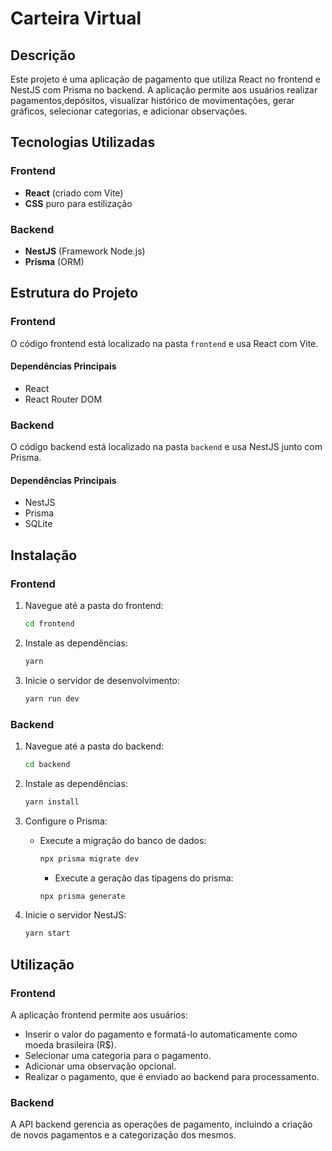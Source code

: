 # Carteira Virtual

## Descrição

Este projeto é uma aplicação de pagamento que utiliza React no frontend e NestJS com Prisma no backend. A aplicação permite aos usuários realizar pagamentos,depósitos, visualizar histórico de movimentações, gerar gráficos, selecionar categorias, e adicionar observações.

## Tecnologias Utilizadas

### Frontend

- **React** (criado com Vite)
- **CSS** puro para estilização

### Backend

- **NestJS** (Framework Node.js)
- **Prisma** (ORM)

## Estrutura do Projeto

### Frontend

O código frontend está localizado na pasta `frontend` e usa React com Vite.

#### Dependências Principais

- React
- React Router DOM

### Backend

O código backend está localizado na pasta `backend` e usa NestJS junto com Prisma.

#### Dependências Principais

- NestJS
- Prisma
- SQLite

## Instalação

### Frontend

1. Navegue até a pasta do frontend:
    ```sh
    cd frontend
    ```

2. Instale as dependências:
    ```sh
    yarn
    ```

3. Inicie o servidor de desenvolvimento:
    ```sh
    yarn run dev
    ```

### Backend

1. Navegue até a pasta do backend:
    ```sh
    cd backend
    ```

2. Instale as dependências:
    ```sh
    yarn install
    ```

3. Configure o Prisma:

    - Execute a migração do banco de dados:
      ```sh
      npx prisma migrate dev
      ```

      - Execute a geração das tipagens do prisma:
      ```sh
      npx prisma generate
      ```

4. Inicie o servidor NestJS:
    ```sh
    yarn start
    ```

## Utilização

### Frontend

A aplicação frontend permite aos usuários:

- Inserir o valor do pagamento e formatá-lo automaticamente como moeda brasileira (R$).
- Selecionar uma categoria para o pagamento.
- Adicionar uma observação opcional.
- Realizar o pagamento, que é enviado ao backend para processamento.

### Backend

A API backend gerencia as operações de pagamento, incluindo a criação de novos pagamentos e a categorização dos mesmos. 
